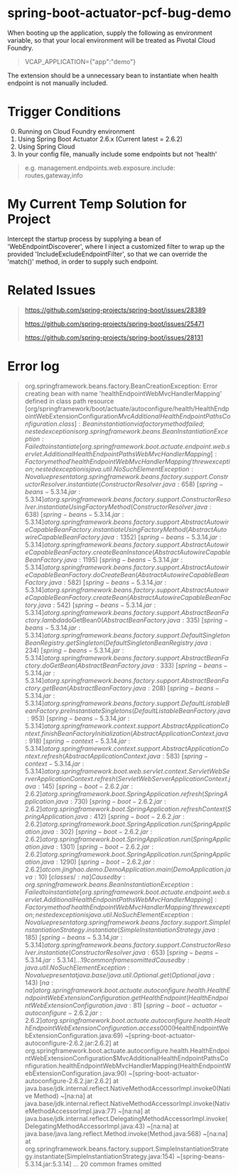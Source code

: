 # spring-boot-actuator-pcf-bug-demo

When booting up the application, supply the following as environment variable, so that your local environment will be 
treated as Pivotal Cloud Foundry.

> VCAP_APPLICATION={"app":"demo"}

The extension should be a unnecessary bean to instantiate when health endpoint is not manually included.

# Trigger Conditions
0. Running on Cloud Foundry environment
1. Using Spring Boot Actuator 2.6.x (Current latest = 2.6.2)
2. Using Spring Cloud
3. In your config file, manually include some endpoints but not 'health'

> e.g. management.endpoints.web.exposure.include: routes,gateway,info

# My Current Temp Solution for Project

Intercept the startup process by supplying a bean of 'WebEndpointDiscoverer', where I inject a customized
filter to wrap up the provided 'IncludeExcludeEndpointFilter', so that we can override the 'match()' method,
in order to supply such endpoint.

# Related Issues
> https://github.com/spring-projects/spring-boot/issues/28389
>
> https://github.com/spring-projects/spring-boot/issues/25471
> 
> https://github.com/spring-projects/spring-boot/issues/28131

# Error log
> org.springframework.beans.factory.BeanCreationException: Error creating bean with name 'healthEndpointWebMvcHandlerMapping' defined in class path resource [org/springframework/boot/actuate/autoconfigure/health/HealthEndpointWebExtensionConfiguration$MvcAdditionalHealthEndpointPathsConfiguration.class]: Bean instantiation via factory method failed; nested exception is org.springframework.beans.BeanInstantiationException: Failed to instantiate [org.springframework.boot.actuate.endpoint.web.servlet.AdditionalHealthEndpointPathsWebMvcHandlerMapping]: Factory method 'healthEndpointWebMvcHandlerMapping' threw exception; nested exception is java.util.NoSuchElementException: No value present
at org.springframework.beans.factory.support.ConstructorResolver.instantiate(ConstructorResolver.java:658) ~[spring-beans-5.3.14.jar:5.3.14]
at org.springframework.beans.factory.support.ConstructorResolver.instantiateUsingFactoryMethod(ConstructorResolver.java:638) ~[spring-beans-5.3.14.jar:5.3.14]
at org.springframework.beans.factory.support.AbstractAutowireCapableBeanFactory.instantiateUsingFactoryMethod(AbstractAutowireCapableBeanFactory.java:1352) ~[spring-beans-5.3.14.jar:5.3.14]
at org.springframework.beans.factory.support.AbstractAutowireCapableBeanFactory.createBeanInstance(AbstractAutowireCapableBeanFactory.java:1195) ~[spring-beans-5.3.14.jar:5.3.14]
at org.springframework.beans.factory.support.AbstractAutowireCapableBeanFactory.doCreateBean(AbstractAutowireCapableBeanFactory.java:582) ~[spring-beans-5.3.14.jar:5.3.14]
at org.springframework.beans.factory.support.AbstractAutowireCapableBeanFactory.createBean(AbstractAutowireCapableBeanFactory.java:542) ~[spring-beans-5.3.14.jar:5.3.14]
at org.springframework.beans.factory.support.AbstractBeanFactory.lambda$doGetBean$0(AbstractBeanFactory.java:335) ~[spring-beans-5.3.14.jar:5.3.14]
at org.springframework.beans.factory.support.DefaultSingletonBeanRegistry.getSingleton(DefaultSingletonBeanRegistry.java:234) ~[spring-beans-5.3.14.jar:5.3.14]
at org.springframework.beans.factory.support.AbstractBeanFactory.doGetBean(AbstractBeanFactory.java:333) ~[spring-beans-5.3.14.jar:5.3.14]
at org.springframework.beans.factory.support.AbstractBeanFactory.getBean(AbstractBeanFactory.java:208) ~[spring-beans-5.3.14.jar:5.3.14]
at org.springframework.beans.factory.support.DefaultListableBeanFactory.preInstantiateSingletons(DefaultListableBeanFactory.java:953) ~[spring-beans-5.3.14.jar:5.3.14]
at org.springframework.context.support.AbstractApplicationContext.finishBeanFactoryInitialization(AbstractApplicationContext.java:918) ~[spring-context-5.3.14.jar:5.3.14]
at org.springframework.context.support.AbstractApplicationContext.refresh(AbstractApplicationContext.java:583) ~[spring-context-5.3.14.jar:5.3.14]
at org.springframework.boot.web.servlet.context.ServletWebServerApplicationContext.refresh(ServletWebServerApplicationContext.java:145) ~[spring-boot-2.6.2.jar:2.6.2]
at org.springframework.boot.SpringApplication.refresh(SpringApplication.java:730) ~[spring-boot-2.6.2.jar:2.6.2]
at org.springframework.boot.SpringApplication.refreshContext(SpringApplication.java:412) ~[spring-boot-2.6.2.jar:2.6.2]
at org.springframework.boot.SpringApplication.run(SpringApplication.java:302) ~[spring-boot-2.6.2.jar:2.6.2]
at org.springframework.boot.SpringApplication.run(SpringApplication.java:1301) ~[spring-boot-2.6.2.jar:2.6.2]
at org.springframework.boot.SpringApplication.run(SpringApplication.java:1290) ~[spring-boot-2.6.2.jar:2.6.2]
at com.jinghao.demo.DemoApplication.main(DemoApplication.java:10) ~[classes/:na]
Caused by: org.springframework.beans.BeanInstantiationException: Failed to instantiate [org.springframework.boot.actuate.endpoint.web.servlet.AdditionalHealthEndpointPathsWebMvcHandlerMapping]: Factory method 'healthEndpointWebMvcHandlerMapping' threw exception; nested exception is java.util.NoSuchElementException: No value present
at org.springframework.beans.factory.support.SimpleInstantiationStrategy.instantiate(SimpleInstantiationStrategy.java:185) ~[spring-beans-5.3.14.jar:5.3.14]
at org.springframework.beans.factory.support.ConstructorResolver.instantiate(ConstructorResolver.java:653) ~[spring-beans-5.3.14.jar:5.3.14]
... 19 common frames omitted
Caused by: java.util.NoSuchElementException: No value present
at java.base/java.util.Optional.get(Optional.java:143) ~[na:na]
at org.springframework.boot.actuate.autoconfigure.health.HealthEndpointWebExtensionConfiguration.getHealthEndpoint(HealthEndpointWebExtensionConfiguration.java:81) ~[spring-boot-actuator-autoconfigure-2.6.2.jar:2.6.2]
at org.springframework.boot.actuate.autoconfigure.health.HealthEndpointWebExtensionConfiguration.access$000(HealthEndpointWebExtensionConfiguration.java:69) ~[spring-boot-actuator-autoconfigure-2.6.2.jar:2.6.2]
at org.springframework.boot.actuate.autoconfigure.health.HealthEndpointWebExtensionConfiguration$MvcAdditionalHealthEndpointPathsConfiguration.healthEndpointWebMvcHandlerMapping(HealthEndpointWebExtensionConfiguration.java:90) ~[spring-boot-actuator-autoconfigure-2.6.2.jar:2.6.2]
at java.base/jdk.internal.reflect.NativeMethodAccessorImpl.invoke0(Native Method) ~[na:na]
at java.base/jdk.internal.reflect.NativeMethodAccessorImpl.invoke(NativeMethodAccessorImpl.java:77) ~[na:na]
at java.base/jdk.internal.reflect.DelegatingMethodAccessorImpl.invoke(DelegatingMethodAccessorImpl.java:43) ~[na:na]
at java.base/java.lang.reflect.Method.invoke(Method.java:568) ~[na:na]
at org.springframework.beans.factory.support.SimpleInstantiationStrategy.instantiate(SimpleInstantiationStrategy.java:154) ~[spring-beans-5.3.14.jar:5.3.14]
... 20 common frames omitted